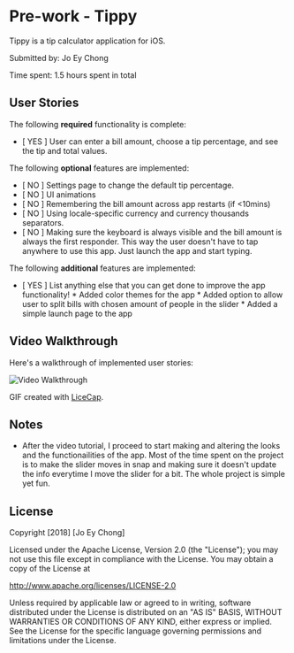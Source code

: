 
# Pre-work - Tippy

Tippy is a tip calculator application for iOS.

Submitted by: Jo Ey Chong

Time spent: 1.5 hours spent in total

## User Stories

The following **required** functionality is complete:

* [ YES ] User can enter a bill amount, choose a tip percentage, and see the tip and total values.

The following **optional** features are implemented:
* [ NO ] Settings page to change the default tip percentage.
* [ NO ] UI animations
* [ NO ] Remembering the bill amount across app restarts (if <10mins)
* [ NO ] Using locale-specific currency and currency thousands separators.
* [ NO ] Making sure the keyboard is always visible and the bill amount is always the first responder. This way the user doesn't have to tap anywhere to use this app. Just launch the app and start typing.

The following **additional** features are implemented:

- [ YES ] List anything else that you can get done to improve the app functionality!
        * Added color themes for the app
        * Added option to allow user to split bills with chosen amount of people in the slider
        * Added a simple launch page to the app

## Video Walkthrough 

Here's a walkthrough of implemented user stories:

<img src='https://i.imgur.com/m6xiL2I.gif' title='Video Walkthrough' width='' alt='Video Walkthrough' />

GIF created with [LiceCap](http://www.cockos.com/licecap/).

## Notes

* After the video tutorial, I proceed to start making and altering the looks and the functionailities of the app. Most of the time spent on the project is to make the slider moves in snap and making sure it doesn't update the info everytime I move the slider for a bit. The whole project is simple yet fun.

## License

Copyright [2018] [Jo Ey Chong]

Licensed under the Apache License, Version 2.0 (the "License");
you may not use this file except in compliance with the License.
You may obtain a copy of the License at

http://www.apache.org/licenses/LICENSE-2.0

Unless required by applicable law or agreed to in writing, software
distributed under the License is distributed on an "AS IS" BASIS,
WITHOUT WARRANTIES OR CONDITIONS OF ANY KIND, either express or implied.
See the License for the specific language governing permissions and
limitations under the License.
